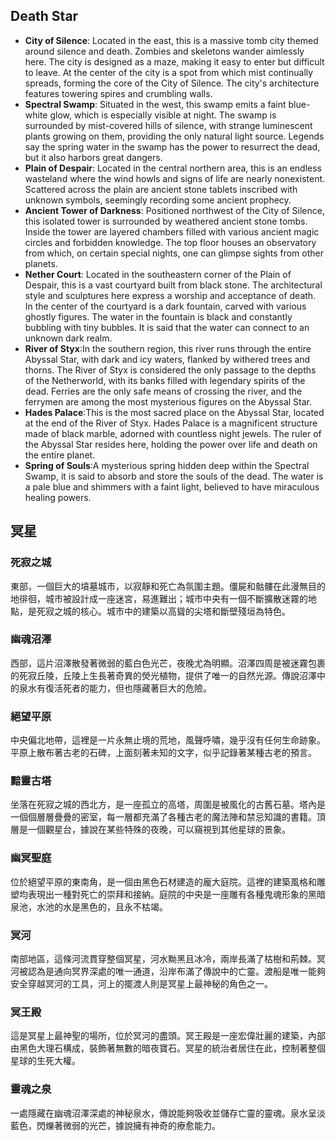 ## Death Star
- **City of Silence**: Located in the east, this is a massive tomb city themed around silence and death. Zombies and skeletons wander aimlessly here. The city is designed as a maze, making it easy to enter but difficult to leave. At the center of the city is a spot from which mist continually spreads, forming the core of the City of Silence. The city's architecture features towering spires and crumbling walls.
- **Spectral Swamp**: Situated in the west, this swamp emits a faint blue-white glow, which is especially visible at night. The swamp is surrounded by mist-covered hills of silence, with strange luminescent plants growing on them, providing the only natural light source. Legends say the spring water in the swamp has the power to resurrect the dead, but it also harbors great dangers.
- **Plain of Despair**: Located in the central northern area, this is an endless wasteland where the wind howls and signs of life are nearly nonexistent. Scattered across the plain are ancient stone tablets inscribed with unknown symbols, seemingly recording some ancient prophecy.
- **Ancient Tower of Darkness**: Positioned northwest of the City of Silence, this isolated tower is surrounded by weathered ancient stone tombs. Inside the tower are layered chambers filled with various ancient magic circles and forbidden knowledge. The top floor houses an observatory from which, on certain special nights, one can glimpse sights from other planets.
- **Nether Court**: Located in the southeastern corner of the Plain of Despair, this is a vast courtyard built from black stone. The architectural style and sculptures here express a worship and acceptance of death. In the center of the courtyard is a dark fountain, carved with various ghostly figures. The water in the fountain is black and constantly bubbling with tiny bubbles. It is said that the water can connect to an unknown dark realm.
- **River of Styx**:In the southern region, this river runs through the entire Abyssal Star, with dark and icy waters, flanked by withered trees and thorns. The River of Styx is considered the only passage to the depths of the Netherworld, with its banks filled with legendary spirits of the dead. Ferries are the only safe means of crossing the river, and the ferrymen are among the most mysterious figures on the Abyssal Star.
- **Hades Palace**:This is the most sacred place on the Abyssal Star, located at the end of the River of Styx. Hades Palace is a magnificent structure made of black marble, adorned with countless night jewels. The ruler of the Abyssal Star resides here, holding the power over life and death on the entire planet.
- **Spring of Souls**:A mysterious spring hidden deep within the Spectral Swamp, it is said to absorb and store the souls of the dead. The water is a pale blue and shimmers with a faint light, believed to have miraculous healing powers.


## 冥星
### 死寂之城
東部，一個巨大的墳墓城市，以寂靜和死亡為氛圍主題。僵屍和骷髏在此漫無目的地徘徊，城市被設計成一座迷宮，易進難出；城市中央有一個不斷擴散迷霧的地點，是死寂之城的核心。城市中的建築以高聳的尖塔和斷壁殘垣為特色。

### 幽魂沼澤
西部，這片沼澤散發著微弱的藍白色光芒，夜晚尤為明顯。沼澤四周是被迷霧包裹的死寂丘陵，丘陵上生長著奇異的熒光植物，提供了唯一的自然光源。傳說沼澤中的泉水有復活死者的能力，但也隱藏著巨大的危險。

### 絕望平原
中央偏北地帶，這裡是一片永無止境的荒地，風聲呼嘯，幾乎沒有任何生命跡象。平原上散布著古老的石碑，上面刻著未知的文字，似乎記錄著某種古老的預言。

### 黯靈古塔
坐落在死寂之城的西北方，是一座孤立的高塔，周圍是被風化的古舊石墓。塔內是一個個層層疊疊的密室，每一層都充滿了各種古老的魔法陣和禁忌知識的書籍。頂層是一個觀星台，據說在某些特殊的夜晚，可以窺視到其他星球的景象。

### 幽冥聖庭
位於絕望平原的東南角，是一個由黑色石材建造的龐大庭院。這裡的建築風格和雕塑均表現出一種對死亡的崇拜和接納。庭院的中央是一座雕有各種鬼魂形象的黑暗泉池，水池的水是黑色的，且永不枯竭。

### 冥河
南部地區，這條河流貫穿整個冥星，河水黝黑且冰冷，兩岸長滿了枯樹和荊棘。冥河被認為是通向冥界深處的唯一通道，沿岸布滿了傳說中的亡靈。渡船是唯一能夠安全穿越冥河的工具，河上的擺渡人則是冥星上最神秘的角色之一。

### 冥王殿
這是冥星上最神聖的場所，位於冥河的盡頭。冥王殿是一座宏偉壯麗的建築，內部由黑色大理石構成，裝飾著無數的暗夜寶石。冥星的統治者居住在此，控制著整個星球的生死大權。

### 靈魂之泉
一處隱藏在幽魂沼澤深處的神秘泉水，傳說能夠吸收並儲存亡靈的靈魂。泉水呈淡藍色，閃爍著微弱的光芒，據說擁有神奇的療愈能力。
